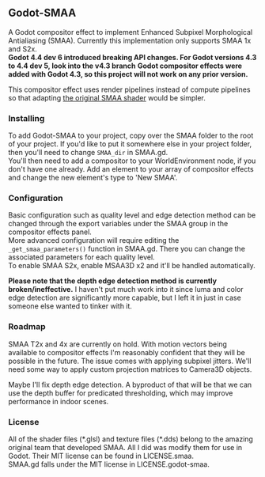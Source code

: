 ## Godot-SMAA
A Godot compositor effect to implement Enhanced Subpixel Morphological Antialiasing (SMAA). Currently this implementation only supports SMAA 1x and S2x.  
**Godot 4.4 dev 6 introduced breaking API changes. For Godot versions 4.3 to 4.4 dev 5, look into the v4.3 branch**
**Godot compositor effects were added with Godot 4.3, so this project will not work on any prior version.**

This compositor effect uses render pipelines instead of compute pipelines so that adapting [the original SMAA shader](https://github.com/iryoku/smaa) would be simpler.

### Installing
To add Godot-SMAA to your project, copy over the SMAA folder to the root of your project. If you'd like to put it somewhere else in your project folder, then you'll need to change `SMAA_dir` in SMAA.gd.  
You'll then need to add a compositor to your WorldEnvironment node, if you don't have one already. Add an element to your array of compositor effects and change the new element's type to 'New SMAA'.

### Configuration
Basic configuration such as quality level and edge detection method can be changed through the export variables under the SMAA group in the compositor effects panel.  
More advanced configuration will require editing the `_get_smaa_parameters()` function in SMAA.gd. There you can change the associated parameters for each quality level.  
To enable SMAA S2x, enable MSAA3D x2 and it'll be handled automatically.

**Please note that the depth edge detection method is currently broken/ineffective.** I haven't put much work into it since luma and color edge detection are significantly more capable, but I left it in just in case someone else wanted to tinker with it.

### Roadmap
SMAA T2x and 4x are currently on hold. With motion vectors being available to compositor effects I'm reasonably confident that they will be possible in the future. The issue comes with applying subpixel jitters. We'll need some way to apply custom projection matrices to Camera3D objects.

Maybe I'll fix depth edge detection. A byproduct of that will be that we can use the depth buffer for predicated thresholding, which may improve performance in indoor scenes.

### License
All of the shader files (\*.glsl) and texture files (\*.dds) belong to the amazing original team that developed SMAA. All I did was modify them for use in Godot. Their MIT license can be found in LICENSE.smaa.  
SMAA.gd falls under the MIT license in LICENSE.godot-smaa. 
